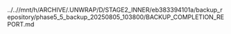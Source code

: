../..//mnt/h/ARCHIVE/.UNWRAP/D/STAGE2_INNER/eb383394101a/backup_repository/phase5_5_backup_20250805_103800/BACKUP_COMPLETION_REPORT.md